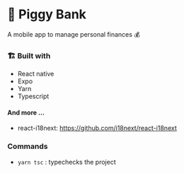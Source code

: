 
# 🐷  Piggy Bank
A mobile app to manage personal finances 💰


### 🏗 Built with
- React native
- Expo
- Yarn 
- Typescript

#### And more ...
- react-i18next: https://github.com/i18next/react-i18next

### Commands
- `yarn tsc`  :   typechecks the project
